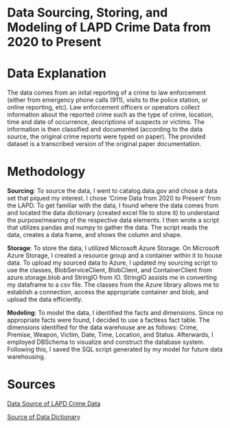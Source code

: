 # Data Sourcing, Storing, and Modeling of LAPD Crime Data from 2020 to Present

# Data Explanation
The data comes from an inital reporting of a crime to law enforcement (either from emergency phone calls (911), visits to the police station, or online reporting, etc). Law enforcement officers or operators collect information about the reported crime such as the type of crime, location, time and date of occurrence, descriptions of suspects or victims. The information is then classified and documented (according to the data source, the original crime reports were typed on paper). The provided dataset is a transcribed version of the original paper documentation.

# Methodology
**Sourcing**: 
To source the data, I went to catalog.data.gov and chose a data set that piqued my interest. I chose 'Crime Data from 2020 to Present' from the LAPD. To get familiar with the data, I found where the data comes from and located the data dictionary (created excel file to store it) to understand the purpose/meaning of the respective data elements. I then wrote a script that utilizes pandas and numpy to gather the data. The script reads the data, creates a data frame, and shows the column and shape. 

**Storage**:
To store the data, I utilized Microsoft Azure Storage. On Microsoft Azure Storage, I created a resource group and a container within it to house data. To upload my sourced data to Azure, I updated my sourcing script to use the classes, BlobServiceClient, BlobClient, and ContainerClient from azure.storage.blob and StringIO from IO. StringIO assists me in converting my dataframe to a csv file. The classes from the Azure library allows me to establish a connection, access the appropriate container and blob, and upload the data efficiently.

**Modeling**:
To model the data, I identified the facts and dimensions. Since no appropriate facts were found, I decided to use a factless fact table. The dimensions identified for the data warehouse are as follows: Crime, Premise, Weapon, Victim, Date, Time, Location, and Status. Afterwards, I employed DBSchema to visualize and construct the database system. Following this, I saved the SQL script generated by my model for future data warehousing. 

# Sources
[Data Source of LAPD Crime Data](https://catalog.data.gov/dataset/crime-data-from-2020-to-present)

[Source of Data Dictionary](https://data.lacity.org/Public-Safety/Crime-Data-from-2020-to-Present/2nrs-mtv8/about_data)
